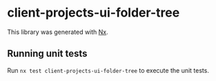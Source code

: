 # client-projects-ui-folder-tree

This library was generated with [Nx](https://nx.dev).

## Running unit tests

Run `nx test client-projects-ui-folder-tree` to execute the unit tests.
